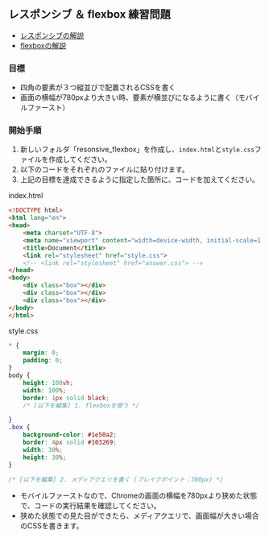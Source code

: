 ## レスポンシブ ＆ flexbox 練習問題

* [レスポンシブの解説](https://github.com/NexSeed00/HTML_CSS/blob/master/doc/11_responsive.md)
* [flexboxの解説](https://github.com/NexSeed00/HTML_CSS/blob/master/doc/04_flexbox.md)

### 目標

* 四角の要素が３つ縦並びで配置されるCSSを書く
* 画面の横幅が780pxより大きい時、要素が横並びになるように書く（モバイルファースト）


### 開始手順

1. 新しいフォルダ「resonsive_flexbox」を作成し、`index.html`と`style.css`ファイルを作成してください。
2. 以下のコードをそれぞれのファイルに貼り付けます。
3. 上記の目標を達成できるように指定した箇所に、コードを加えてください。


index.html
```html
<!DOCTYPE html>
<html lang="en">
<head>
    <meta charset="UTF-8">
    <meta name="viewport" content="width=device-width, initial-scale=1.0">
    <title>Document</title>
    <link rel="stylesheet" href="style.css">
    <!-- <link rel="stylesheet" href="answer.css"> -->
</head>
<body>
    <div class="box"></div>
    <div class="box"></div>
    <div class="box"></div>
</body>
</html>
```

style.css
```css
* {
    margin: 0;
    padding: 0;
}
body {
    height: 100vh;
    width: 100%;
    border: 1px solid black;
    /* [以下を編集] 1. flexboxを使う */

}
.box {
    background-color: #1e50a2;
    border: 4px solid #103269;
    width: 30%;
    height: 30%;
}

/* [以下を編集] 2. メディアクエリを書く (ブレイクポイント：780px) */


```

* モバイルファーストなので、Chromeの画面の横幅を780pxより狭めた状態で、コードの実行結果を確認してください。
* 狭めた状態での見た目ができたら、メディアクエリで、画面幅が大きい場合のCSSを書きます。
